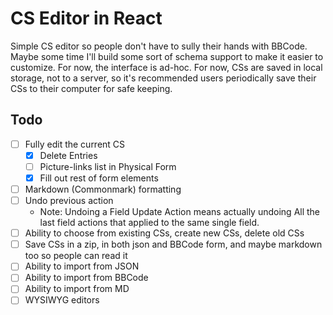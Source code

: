 CS Editor in React
==================

Simple CS editor so people don't have to sully their hands with BBCode.  Maybe some time I'll build some sort of schema support to make it easier to customize.  For now, the interface is ad-hoc.  For now, CSs are saved in local storage, not to a server, so it's recommended users periodically save their CSs to their computer for safe keeping.



Todo
----

- [ ] Fully edit the current CS
	- [x] Delete Entries
	- [ ] Picture-links list in Physical Form
	- [x] Fill out rest of form elements
- [ ] Markdown (Commonmark) formatting
- [ ] Undo previous action
	- Note: Undoing a Field Update Action means actually undoing All the last field actions that applied to the same single field.
- [ ] Ability to choose from existing CSs, create new CSs, delete old CSs
- [ ] Save CSs in a zip, in both json and BBCode form, and maybe markdown too so people can read it
- [ ] Ability to import from JSON
- [ ] Ability to import from BBCode
- [ ] Ability to import from MD
- [ ] WYSIWYG editors
